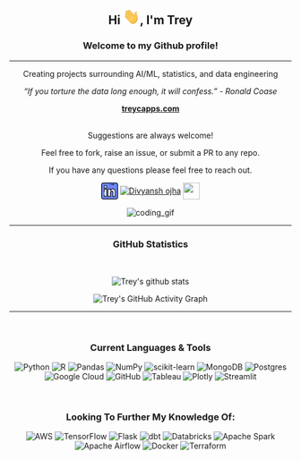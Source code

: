 <div align="center">
<br />
<h2>Hi <img src="https://raw.githubusercontent.com/ABSphreak/ABSphreak/master/gifs/Hi.gif"width="30px">, I'm Trey</h2>
<h3>Welcome to my Github profile!</h3>
<hr />
</div>

<div align="center">
<p>Creating projects surrounding AI/ML, statistics, and data engineering</p>
<p><em>“If you torture the data long enough, it will confess.”
- Ronald Coase</em></p>
<a href="https://treycapps.com" target="blank"><b>treycapps.com</b></a>
<br />
<br />
<p>Suggestions are always welcome!</p>
<p>Feel free to fork, raise an issue, or submit a PR to any repo.</p>
<p>If you have any questions please feel free to reach out.</p>

<p>
<a href="https://www.linkedin.com/in/trey-capps/" target="blank"><img align="center" src="https://raw.githubusercontent.com/8bithemant/8bithemant/master/linkedin.png" alt="astrohere" height="30" width="30" /></a>
<a href="https://discord.com/channels/@ford.potter#5827" target="blank"><img align="center" src="https://img.icons8.com/color/2x/discord--v2.png" alt="Divyansh ojha" height="30" width="30" /></a>  
<a href = "mailto: trey.capps@gmail.com"><img align="center" src="https://img.icons8.com/doodle/2x/gmail-new.png" height="30" width="30" /></a>
</p>
<img align="center" src="https://giphy.com/static/img/sdk/cat.gif" alt="coding_gif" height="125" />
</div>

<div align="center">
<hr />
<h3><b>GitHub Statistics</b></h3>
<br />

![Trey's github stats](https://github-readme-stats.vercel.app/api?username=trey-capps&custom_title=Trey's%20Stats)

![Trey's GitHub Activity Graph](https://activity-graph.herokuapp.com/graph?username=trey-capps&bg_color=ffffff&custom_title=Trey's%20Contribution%20Graph) 

<hr />
</div>

<br />

<div align="center">
<h3><b>Current Languages & Tools</b></h3>
<p>

![Python](https://img.shields.io/badge/python-3670A0?style=for-the-badge&logo=python&logoColor=ffdd54)
![R](https://img.shields.io/badge/r-%23276DC3.svg?style=for-the-badge&logo=r&logoColor=white)
![Pandas](https://img.shields.io/badge/pandas-%23150458.svg?style=for-the-badge&logo=pandas&logoColor=white)
![NumPy](https://img.shields.io/badge/numpy-%23013243.svg?style=for-the-badge&logo=numpy&logoColor=white)
![scikit-learn](https://img.shields.io/badge/scikit--learn-%23F7931E.svg?style=for-the-badge&logo=scikit-learn&logoColor=white)
![MongoDB](https://img.shields.io/badge/MongoDB-%234ea94b.svg?style=for-the-badge&logo=mongodb&logoColor=white)
![Postgres](https://img.shields.io/badge/postgres-%23316192.svg?style=for-the-badge&logo=postgresql&logoColor=white)
![Google Cloud](https://img.shields.io/badge/Google_Cloud-4285F4?style=for-the-badge&logo=google-cloud&logoColor=white)
![GitHub](https://img.shields.io/badge/github-%23121011.svg?style=for-the-badge&logo=github&logoColor=white)
![Tableau](https://img.shields.io/badge/Tableau-E97627?style=for-the-badge&logo=Tableau&logoColor=white)
![Plotly](https://img.shields.io/badge/Plotly-239120?style=for-the-badge&logo=plotly&logoColor=white)
![Streamlit](https://img.shields.io/badge/Streamlit-FF4B4B?style=for-the-badge&logo=Streamlit&logoColor=white)

</p>

<br />

<h3><b>Looking To Further My Knowledge Of:</b></h3>
<p>

![AWS](https://img.shields.io/badge/Amazon_AWS-FF9900?style=for-the-badge&logo=amazonaws&logoColor=white)
![TensorFlow](https://img.shields.io/badge/TensorFlow-%23FF6F00.svg?style=for-the-badge&logo=TensorFlow&logoColor=white)
![Flask](https://img.shields.io/badge/flask-%23000.svg?style=for-the-badge&logo=flask&logoColor=white)
![dbt](https://img.shields.io/badge/dbt-FF694B?style=for-the-badge&logo=dbt&logoColor=white)
![Databricks](https://img.shields.io/badge/Databricks-FF3621?style=for-the-badge&logo=Databricks&logoColor=white)
![Apache Spark](https://img.shields.io/badge/Apache_Spark-FFFFFF?style=for-the-badge&logo=apachespark&logoColor=#E35A16)
![Apache Airflow](https://img.shields.io/badge/Apache%20Airflow-017CEE?style=for-the-badge&logo=Apache%20Airflow&logoColor=white)
![Docker](https://img.shields.io/badge/docker-%230db7ed.svg?style=for-the-badge&logo=docker&logoColor=white)
![Terraform](https://img.shields.io/badge/terraform-%235835CC.svg?style=for-the-badge&logo=terraform&logoColor=white)

</p>
</div>